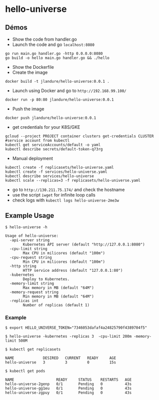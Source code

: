 # hello-universe

## Démos

- Show the code from handler.go
- Launch the code and go `localhost:8080`
```
go run main.go handler.go -http 0.0.0.0:8080
go build -o hello main.go handler.go && ./hello
```
- Show the Dockerfile
- Create the image
```
docker build -t jlandure/hello-universe:0.0.1 .
```
- Launch using Docker and go to `http://192.168.99.100/`
```
docker run -p 80:80 jlandure/hello-universe:0.0.1
```
- Push the image
```
docker push jlandure/hello-universe:0.0.1
```
- get credentials for your K8S/GKE 
```
gcloud --project PROJECT container clusters get-credentials CLUSTER
#service account from kubectl
kubectl get serviceAccounts/default -o yaml
kubectl describe secrets/default-token-q73rg
```

- Manual deployment
```
kubectl create -f replicasets/hello-universe.yaml
kubectl create -f services/hello-universe.yaml
kubectl describe services/hello-universe
kubectl scale --replicas=3 -f replicasets/hello-universe.yaml
```
- go to `http://130.211.75.174/` and check the hostname
- use the script `iwget` for infinite loop calls
- check logs with `kubectl logs hello-universe-2me3w` 

## Example Usage

```
$ hello-universe -h
```
```
Usage of hello-universe:
  -api-server string
    	Kubernetes API server (default "http://127.0.0.1:8080")
  -cpu-limit string
    	Max CPU in milicores (default "100m")
  -cpu-request string
    	Min CPU in milicores (default "100m")
  -http string
    	HTTP service address (default "127.0.0.1:80")
  -kubernetes
    	Deploy to Kubernetes.
  -memory-limit string
    	Max memory in MB (default "64M")
  -memory-request string
    	Min memory in MB (default "64M")
  -replicas int
    	Number of replicas (default 1)
```

### Example

```
$ export HELLO_UNIVERSE_TOKEN="7346053dafaf4a24825790f4389704f5"
```

```
$ hello-universe -kubernetes -replicas 3  -cpu-limit 200m -memory-limit 500M
```

```
$ kubectl get replicasets
```

```
NAME             DESIRED   CURRENT   READY     AGE
hello-universe   3         3         0         15s
```

```
$ kubectl get pods
```
```
NAME                   READY     STATUS    RESTARTS   AGE
hello-universe-2genp   0/1       Pending   0          43s
hello-universe-gg1eu   0/1       Pending   0          43s
hello-universe-zgpuy   0/1       Pending   0          43s
```
